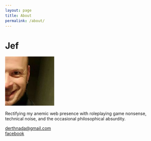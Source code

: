 ```yaml
---
layout: page
title: About
permalink: /about/
---
```


# Jef

![Jef](assets/jef_profile_pic.jpg)

Rectifying my anemic web presence with roleplaying game nonsense, technical noise, and the occasional philosophical absurdity.

[derthnada@gmail.com](mailto:derthnada@gmail.com)  
[facebook](https://www.facebook.com/jef.kelly.12)
